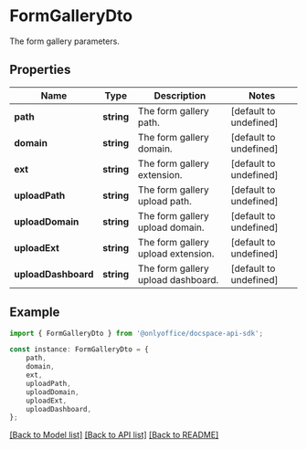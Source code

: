# FormGalleryDto

The form gallery parameters.

## Properties

Name | Type | Description | Notes
------------ | ------------- | ------------- | -------------
**path** | **string** | The form gallery path. | [default to undefined]
**domain** | **string** | The form gallery domain. | [default to undefined]
**ext** | **string** | The form gallery extension. | [default to undefined]
**uploadPath** | **string** | The form gallery upload path. | [default to undefined]
**uploadDomain** | **string** | The form gallery upload domain. | [default to undefined]
**uploadExt** | **string** | The form gallery upload extension. | [default to undefined]
**uploadDashboard** | **string** | The form gallery upload dashboard. | [default to undefined]

## Example

```typescript
import { FormGalleryDto } from '@onlyoffice/docspace-api-sdk';

const instance: FormGalleryDto = {
    path,
    domain,
    ext,
    uploadPath,
    uploadDomain,
    uploadExt,
    uploadDashboard,
};
```

[[Back to Model list]](../README.md#documentation-for-models) [[Back to API list]](../README.md#documentation-for-api-endpoints) [[Back to README]](../README.md)
